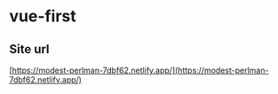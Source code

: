 # vue-first

## Site url
[https://modest-perlman-7dbf62.netlify.app/](https://modest-perlman-7dbf62.netlify.app/)